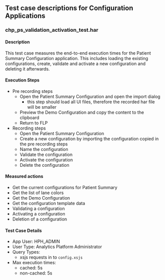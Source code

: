 ## Test case descriptions for Configuration Applications
### chp_ps_validation_activation_test.har
#### Description
This test case measures the end-to-end execution times for the Patient Summary Configuration application. This includes loading the existing configurations, create, validate and activate a new configuration and deleting it afterwards.

#### Execution Steps
- Pre recording steps
  - Open the Patient Summary Configuration and open the import dialog
    - this step should load all UI files, therefore the recorded har file will be smaller
  - Preview the Demo Configuration and copy the content to the clipboard
  - Return to FLP
- Recording steps
  - Open the Patient Summary Configuration
  - Create a new configuration by importing the configuration copied in the pre recording steps
  - Name the configuration
  - Validate the configuration
  - Activate the configuration
  - Delete the configuration

#### Measured actions
- Get the current configurations for Patient Summary
- Get the list of lane colors
- Get the Demo Configuration
- Get the configuration template data
- Validating a configuration
- Activating a configuration
- Deletion of a configuration

#### Test Case Details
- App User: HPH_ADMIN
- User Type: Analytics Platform Administrator
- Query Types:
  - xsjs requests in to `config.xsjs`
- Max execution times:
  - cached: 5s
  - non-cached: 5s
